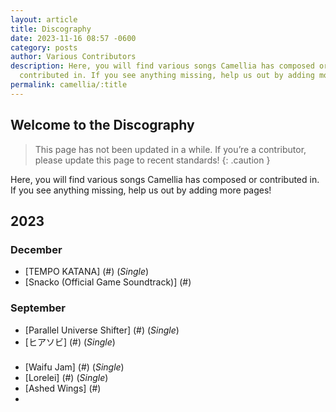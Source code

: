 ```yaml
---
layout: article
title: Discography
date: 2023-11-16 08:57 -0600
category: posts
author: Various Contributors
description: Here, you will find various songs Camellia has composed or
  contributed in. If you see anything missing, help us out by adding more pages!
permalink: camellia/:title
---
```


## Welcome to the Discography

> This page has not been updated in a while. If you’re a contributor, please update this page to recent standards!
{: .caution }

Here, you will find various songs Camellia has composed or contributed in. If you see anything missing, help us out by adding more pages!

## 2023

### December

- [TEMPO KATANA] (#) (*Single*)
- [Snacko (Official Game Soundtrack)] (#)
### September
- [Parallel Universe Shifter] (#) (*Single*)
- [ヒアソビ] (#) (*Single*)
###
- [Waifu Jam] (#) (*Single*)
- [Lorelei] (#) (*Single*)
- [Ashed Wings] (#)
- 

